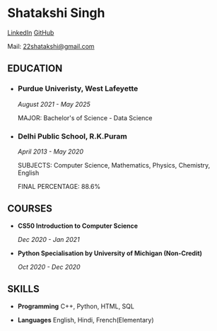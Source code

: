 # Shatakshi Singh

[LinkedIn](https://www.linkedin.com/in/22shatakshi)   [GitHub](https://github.com/22shatakshi)

Mail: 22shatakshi@gmail.com   

## EDUCATION

- ### Purdue Univeristy, West Lafeyette
   _August 2021 - May 2025_
   
   MAJOR: Bachelor's of Science - Data Science
   
- ### Delhi Public School, R.K.Puram 
   _April 2013 - May 2020_

   SUBJECTS: Computer Science, Mathematics, Physics, Chemistry, English

   FINAL PERCENTAGE: 88.6%

## COURSES

- **CS50 Introduction to Computer Science**

   _Dec 2020 - Jan 2021_

- **Python Specialisation by University of Michigan (Non-Credit)**

   _Oct 2020 - Dec 2020_

## SKILLS

- **Programming**
C++, Python, HTML, SQL

- **Languages**
English, Hindi, French(Elementary)

